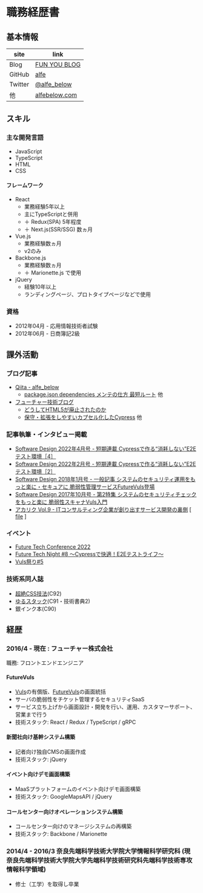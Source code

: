 # 職務経歴書

## 基本情報

|site|link|
|---|-----|
|Blog|[FUN YOU BLOG](https://blog.alfebelow.com/)|
|GitHub|[alfe](https://github.com/alfe)|
|Twitter|[@alfe_below](https://twitter.com/alfe_below)|
|他|[alfebelow.com](https://alfebelow.com/)|

## スキル

### 主な開発言語
- JavaScript
- TypeScript
- HTML
- CSS

#### フレームワーク
- React
    - 業務経験5年以上
    - 主にTypeScriptと併用
    - ＋ Redux(SPA) 5年程度
    - ＋ Next.js(SSR/SSG) 数ヵ月
- Vue.js
    - 業務経験数ヵ月
    - v2のみ
- Backbone.js
    - 業務経験数ヵ月
    - ＋ Marionette.js で使用
- jQuery
    - 経験10年以上
    - ランディングページ、プロトタイプページなどで使用

### 資格
- 2012年04月 - 応用情報技術者試験
- 2012年06月 - 日商簿記2級

## 課外活動

### ブログ記事
- [Qiita - alfe_below](https://qiita.com/alfe_below)
    - [package.json dependencies メンテの仕方 最短ルート](https://qiita.com/alfe_below/items/1141ec9acbb81b504855) 他
- [フューチャー技術ブログ](https://future-architect.github.io/authors/%E6%9E%87%E6%A6%94%E6%99%83%E8%A3%95/)
    - [どうしてHTML5が廃止されたのか](https://future-architect.github.io/articles/20210621a/)
    - [保守・拡張をしやすいカプセル化したCypress](https://future-architect.github.io/articles/20210428c/) 他

### 記事執筆・インタビュー掲載
- [Software Design 2022年4月号 - 短期連載 Cypressで作る“消耗しない”E2Eテスト環境［4］](https://gihyo.jp/magazine/SD/archive/2022/202204)
- [Software Design 2022年2月号 - 短期連載 Cypressで作る“消耗しない”E2Eテスト環境［2］](https://gihyo.jp/magazine/SD/archive/2022/202202)
- [Software Design 2018年1月号 - 一般記事 システムのセキュリティ運用をもっと楽に・セキュアに 脆弱性管理サービスFutureVuls登場](https://gihyo.jp/magazine/SD/archive/2018/201801)
- [Software Design 2017年10月号 - 第2特集 システムのセキュリティチェックをもっと楽に 脆弱性スキャナVuls入門](https://gihyo.jp/magazine/SD/archive/2017/201710)
- [アカリク Vol.9 - ITコンサルティング企業が創り出すサービス開発の裏側](https://acaric.co.jp/news/2017/10/freepaper_09/) [ [file](https://acaric.co.jp/files/freepaper-acaric-vol9.pdf) ]

### イベント
- [Future Tech Conference 2022](https://future.connpass.com/event/254304/)
- [Future Tech Night #8 ～Cypressで快適！E2Eテストライフ～](https://future.connpass.com/event/208056/)
- [Vuls祭り#5](https://vuls-jp.connpass.com/event/131960/)

### 技術系同人誌
- [超絶CSS技法](https://twitter.com/alfe_below/status/894533114537549828)(C92)
- [ゆるスタック](https://twitter.com/choumirai/status/814096742014562305)(C91・技術書典2)
- 銀インク本(C90)

## 経歴

### 2016/4 - 現在 : フューチャー株式会社

職務: フロントエンドエンジニア

#### FutureVuls

- [Vuls](https://github.com/future-architect/vuls)の有償版、[FutureVuls](https://vuls.biz/)の画面統括
- サーバの脆弱性をチケット管理するセキュリティSaaS
- サービス立ち上げから画面設計・開発を行い、運用、カスタマーサポート、営業まで行う
- 技術スタック: React / Redux / TypeScript / gRPC

#### 新聞社向け基幹システム構築

- 記者向け独自CMSの画面作成
- 技術スタック: jQuery

#### イベント向けデモ画面構築

- MaaSプラットフォームのイベント向けデモ画面構築
- 技術スタック: GoogleMapsAPI / jQuery

#### コールセンター向けオペレーションシステム構築

- コールセンター向けのマネージシステムの再構築
- 技術スタック: Backbone / Marionette

### 2014/4 - 2016/3 奈良先端科学技術大学院大学情報科学研究科 (現 奈良先端科学技術大学院大学先端科学技術研究科先端科学技術専攻情報科学領域)

- 修士（工学）を取得し卒業
